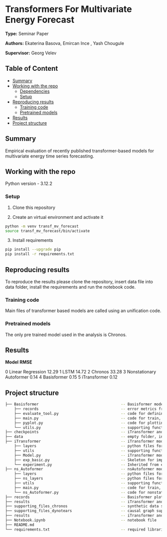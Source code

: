 # Transformers For Multivariate Energy Forecast

**Type:** Seminar Paper

**Authors:** Ekaterina Basova, Emircan Ince , Yash Chougule

**Supervisor:** Georg Velev

## Table of Content

- [Summary](#summary)
- [Working with the repo](#Working-with-the-repo)
  - [Dependencies](#Dependencies)
  - [Setup](#Setup)
- [Reproducing results](#Reproducing-results)
  - [Training code](#Training-code)
  - [Pretrained models](#Pretrained-models)
- [Results](#Results)
- [Project structure](-Project-structure)

## Summary

Empirical evaluation of recently published transformer-based models for multivariate energy time series forecasting.

## Working with the repo

Python version - 3.12.2

### Setup

1. Clone this repository

2. Create an virtual environment and activate it

```bash
python -m venv transf_mv_forecast
source transf_mv_forecast/bin/activate
```

3. Install requirements

```bash
pip install --upgrade pip
pip install -r requirements.txt
```

## Reproducing results

To reproduce the results please clone the repository, insert data file into data folder, install the requirements and run the notebook code.

### Training code

Main files of transformer based models are called using an unification code.

### Pretrained models

The only pre trained model used in the analysis is Chronos.

## Results

**Model** **RMSE**

0 Linear Regression 12.29
1 LSTM 14.72
2 Chronos 33.28
3 Nonstationary Autoformer 0.14
4 Basisformer 0.15
5 iTransformer 0.12

## Project structure

```bash
├── Basisformer                                     -- Basisformer model files
    ├── records                                     -- error metrics from trial different runs
    ├── evaluate_tool.py                            -- code for defining evaluation metrics
    ├── main.py                                     -- code for train, test and arguments
    ├── pyplot.py                                   -- code for plotting functions
    └── utils.py                                    -- supporting functions
├── checkpoints                                     -- iTransformer and nsAutoformer checkpoints
├── data                                            -- empty folder, insert data file there
├── iTransformer                                    -- iTransformer model files
    ├── layers                                      -- python files for encoder-decoder, embedding and attention
    ├── utils                                       -- supporting functions
    ├── Model.py                                    -- iTransformer model
    ├── exp_basic.py                                -- Skeleton for implementing the model, training, and testing methods
    └── experiment.py                               -- Inherited from exp_basic with code implemented for model training and testing
├── ns_Autoformer                                   -- nsAutoformer model files
    ├── layers                                      -- python files for encoder-decoder, embedding and attention
    ├── ns_layers                                   -- python files for nonstationary encoder-decoder, embedding and attention
    ├── utils                                       -- supporting functions
    ├── main.py                                     -- code for train, test and arguments
    └── ns_Autoformer.py                            -- code for nonstationary autoformer model
├── records                                         -- Basisformer plots and results
├── results                                         -- iTransformer and nsAutoformer train results
├── supporting_files_chronos                        -- synthetic data simulation supporting functions
├── supporting_files_dynotears                      -- causal graph supporting visualisations files
├── results                                         -- iTransformer and nsAutoformer test results
├── Notebook.ipynb                                  -- notebook file
├── README.md
└── requirements.txt                                -- required libraries
```
